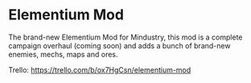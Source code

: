 # Elementium Mod
The brand-new Elementium Mod for Mindustry, this mod is a complete campaign overhaul (coming soon) and adds a bunch of brand-new enemies, mechs, maps and ores.


Trello: https://trello.com/b/ox7HgCsn/elementium-mod
